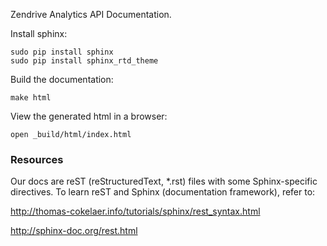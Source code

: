 Zendrive Analytics API Documentation.

Install sphinx:
```
sudo pip install sphinx
sudo pip install sphinx_rtd_theme
```

Build the documentation:
```
make html
```

View the generated html in a browser:
```
open _build/html/index.html
```

### Resources

Our docs are reST (reStructuredText, *.rst) files with some Sphinx-specific directives.
To learn reST and Sphinx (documentation framework), refer to:

http://thomas-cokelaer.info/tutorials/sphinx/rest_syntax.html

http://sphinx-doc.org/rest.html
